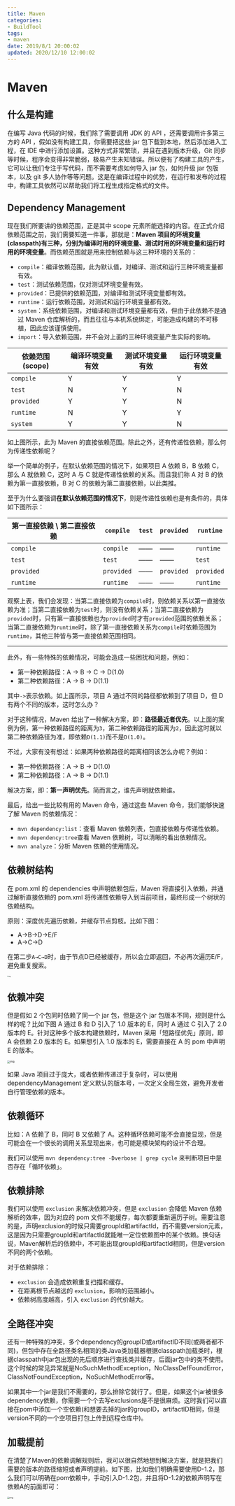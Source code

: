 ```yaml
---
title: Maven
categories:
- BuildTool
tags:
- maven
date: 2019/8/1 20:00:02
updated: 2020/12/10 12:00:02
---
```




# Maven

## 什么是构建

在编写 Java 代码的时候，我们除了需要调用 JDK 的 API ，还需要调用许多第三方的 API ，假如没有构建工具，你需要把这些 jar 包下载到本地，然后添加进入工程，在 IDE 中进行添加设置。这种方式非常繁琐，并且在遇到版本升级，Git 同步等时候，程序会变得非常脆弱，极易产生未知错误。所以便有了构建工具的产生，它可以让我们专注于写代码，而不需要考虑如何导入 jar 包，如何升级 jar 包版本，以及 git 多人协作等等问题。这是在编译过程中的优势，在运行和发布的过程中，构建工具依然可以帮助我们将工程生成指定格式的文件。

## Dependency Management

现在我们所要讲的依赖范围，正是其中 scope 元素所能选择的内容。在正式介绍依赖范围之前，我们需要知道一件事，那就是：**Maven 项目的环境变量(classpath)有三种，分别为编译时用的环境变量、测试时用的环境变量和运行时用的环境变量**。而依赖范围就是用来控制依赖与这三种环境的关系的：

- `compile`：编译依赖范围，此为默认值，对编译、测试和运行三种环境变量都有效。
- `test`：测试依赖范围，仅对测试环境变量有效。
- `provided`：已提供的依赖范围，对编译和测试环境变量都有效。
- `runtime`：运行依赖范围，对测试和运行环境变量都有效。
- `system`：系统依赖范围，对编译和测试环境变量都有效，但由于此依赖不是通过 Maven 仓库解析的，而且往往与本机系统绑定，可能造成构建的不可移植，因此应该谨慎使用。
- `import`：导入依赖范围，并不会对上面的三种环境变量产生实际的影响。

| 依赖范围(scope) | 编译环境变量有效 | 测试环境变量有效 | 运行环境变量有效 |
| --------------- | ---------------- | ---------------- | ---------------- |
| `compile`       | Y                | Y                | Y                |
| `test`          | N                | Y                | N                |
| `provided`      | Y                | Y                | N                |
| `runtime`       | N                | Y                | Y                |
| `system`        | Y                | Y                | N                |

如上图所示，此为 Maven 的直接依赖范围。除此之外，还有传递性依赖，那么何为传递性依赖呢？

举一个简单的例子，在默认依赖范围的情况下，如果项目 A 依赖 B，B 依赖 C，那么 A 就依赖 C，这时 A 与 C 就是传递性依赖的关系。而且我们称 A 对 B 的依赖为第一直接依赖，B 对 C 的依赖为第二直接依赖，以此类推。

至于为什么要强调**在默认依赖范围的情况下**，则是传递性依赖也是有条件的，具体如下图所示：

| 第一直接依赖 \ 第二直接依赖 | `compile`  | `test` | `provided` | `runtime`  |
| --------------------------- | ---------- | ------ | ---------- | ---------- |
| `compile`                   | `compile`  | ——     | ——         | `runtime`  |
| `test`                      | `test`     | ——     | ——         | `test`     |
| `provided`                  | `provided` | ——     | `provided` | `provided` |
| `runtime`                   | `runtime`  | ——     | ——         | `runtime`  |

观察上表，我们会发现：当第二直接依赖为`compile`时，则依赖关系以第一直接依赖为准；当第二直接依赖为`test`时，则没有依赖关系；当第二直接依赖为`provided`时，只有第一直接依赖也为`provided`时才有`provided`范围的依赖关系；当第二直接依赖为`runtime`时，除了第一直接依赖关系为`compile`时依赖范围为`runtime`，其他三种皆与第一直接依赖范围相同。

---

此外，有一些特殊的依赖情况，可能会造成一些困扰和问题，例如：

- 第一种依赖路径：A -> B -> C -> D(1.0)
- 第二种依赖路径：A -> B -> D(1.1)

其中`->`表示依赖。如上面所示，项目 A 通过不同的路径都依赖到了项目 D，但 D 有两个不同的版本，这时怎么办？

对于这种情况，Maven 给出了一种解决方案，即：**路径最近者优先**。以上面的案例为例，第一种依赖路径的距离为`3`，第二种依赖路径的距离为`2`，因此这时就以第二种依赖路径为准，即依赖`D(1.1)`而不是`D(1.0)`。

不过，大家有没有想过：如果两种依赖路径的距离相同该怎么办呢？例如：

- 第一种依赖路径：A -> B -> D(1.0)
- 第二种依赖路径：A -> B -> D(1.1)

解决方案，即：**第一声明优先**。简而言之，谁先声明就依赖谁。

最后，给出一些比较有用的 Maven 命令，通过这些 Maven 命令，我们能够快速了解 Maven 的依赖情况：

- `mvn dependency:list`：查看 Maven 依赖列表，包直接依赖与传递性依赖。
- `mvn dependency:tree`查看 Maven 依赖树，可以清晰的看出依赖情况。
- `mvn analyze`：分析 Maven 依赖的使用情况。

## 依赖树结构

在 pom.xml 的 dependencies 中声明依赖包后，Maven 将直接引入依赖，并通过解析直接依赖的 pom.xml 将传递性依赖导入到当前项目，最终形成一个树状的依赖结构。

原则：深度优先遍历依赖，并缓存节点剪枝。比如下图：

- A→B→D→E/F
- A→C→D

在第二步`A→C→D`时，由于节点D已经被缓存，所以会立即返回，不必再次遍历E/F，避免重复搜索。

<img src="https://gitee.com/gaoyi-ai/image-bed/raw/master/images/986147-faf73cbbb587cda3.png" alt="img" style="zoom: 20%;" />

## 依赖冲突

但是假如 2 个包同时依赖了同一个 jar 包，但是这个 jar 包版本不同，规则是什么样的呢？比如下图 A 通过 B 和 D 引入了 1.0 版本的 E，同时 A 通过 C 引入了 2.0 版本的 E。针对这种多个版本构建依赖时，Maven 采用「短路径优先」原则，即 A 会依赖 2.0 版本的 E。如果想引入 1.0 版本的 E，需要直接在 A 的 pom 中声明 E 的版本。

<img src="https://gitee.com/gaoyi-ai/image-bed/raw/master/images/986147-f13f3855e6798e05.png" alt="img" style="zoom: 40%;" />

如果 Java 项目过于庞大，或者依赖传递过于复杂时，可以使用 dependencyManagement 定义默认的版本号，一次定义全局生效，避免开发者自行管理依赖的版本。

## 依赖循环

比如：A 依赖了 B，同时 B 又依赖了 A。这种循环依赖可能不会直接显现，但是可能会在一个很长的调用关系显现出来，也可能是模块架构的设计不合理。

我们可以使用 `mvn dependency:tree -Dverbose | grep cycle` 来判断项目中是否存在「循环依赖」。

## 依赖排除

我们可以使用 `exclusion` 来解决依赖冲突，但是 `exclusion` 会降低 Maven 依赖解析的效率，因为对应的 pom 文件不能缓存，每次都要重新遍历子树。需要注意的是，声明exclusion的时候只需要groupId和artifactId，而不需要version元素，这是因为只需要groupId和artifactId就能唯一定位依赖图中的某个依赖。换句话说，Maven解析后的依赖中，不可能出现groupId和artifactId相同，但是version不同的两个依赖。

对于依赖排除：

- `exclusion` 会造成依赖重复扫描和缓存。
- 在距离根节点越远的 `exclusion`，影响的范围越小。
- 依赖树高度越高，引入 `exclusion` 的代价越大。

## 全路径冲突

还有一种特殊的冲突，多个dependency的groupID或artifactID不同(或两者都不同)，但包中存在全路径类名相同的类Java类加载器根据classpath加载类时，根据classpath中jar包出现的先后顺序进行查找类并缓存，后面jar包中的类不使用。这个时候的常见异常就是NoSuchMethodException，NoClassDefFoundError，ClassNotFoundException，NoSuchMethodError等。

如果其中一个jar是我们不需要的，那么排除它就行了。但是，如果这个jar被很多dependency依赖，你需要一个个去写exclusions是不是很麻烦。这时我们可以直接在pom中添加一个空依赖(和想要去掉的jar的groupID，artifactID相同，但是version不同的一个空项目打包上传到远程仓库中)。

## 加载提前

在清楚了Maven的依赖调解规则后，我可以很自然地想到解决方案，就是把我们需要的版本的路径缩短或者声明提前。如下图，比如我们明确需要使用D-1.2，那么我们可以明确在pom依赖中，手动引入D-1.2包，并且将D-1.2的依赖声明写在依赖A的前面即可：

<img src="https://gitee.com/gaoyi-ai/image-bed/raw/master/images/2636642-312ad6c23fcafbe7.png" alt="img" style="zoom: 33%;" />